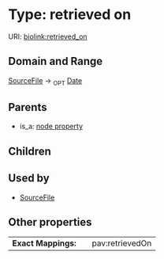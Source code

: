 
# Type: retrieved on




URI: [biolink:retrieved_on](https://w3id.org/biolink/vocab/retrieved_on)


## Domain and Range

[SourceFile](SourceFile.md) ->  <sub>OPT</sub> [Date](types/Date.md)

## Parents

 *  is_a: [node property](node_property.md)

## Children


## Used by

 * [SourceFile](SourceFile.md)

## Other properties

|  |  |  |
| --- | --- | --- |
| **Exact Mappings:** | | pav:retrievedOn |

